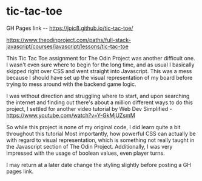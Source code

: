 # tic-tac-toe

GH Pages link -- https://jpic8.github.io/tic-tac-toe/

https://www.theodinproject.com/paths/full-stack-javascript/courses/javascript/lessons/tic-tac-toe

This Tic Tac Toe assignment for The Odin Project was another difficult one. I wasn't even sure where to begin for the long time, and as usual I basically skipped right over CSS and went straight into Javascript. This was a mess because I should have set up the visual representation of my board before trying to mess around with the backend game logic.

I was without direction and struggling where to start, and upon searching the internet and finding out there's about a million different ways to do this project, I settled for another video tutorial by Web Dev Simplified - https://www.youtube.com/watch?v=Y-GkMjUZsmM

So while this project is none of my original code, I did learn quite a bit throughout this tutorial Most importantly, how powerful CSS can actually be with regard to visual representation, which is something not really taught in the Javascript section of The Odin Project. Additionally, I was very impressed with the usage of boolean values, even player turns.

I may return at a later date change the styling slightly before posting a GH pages link.
